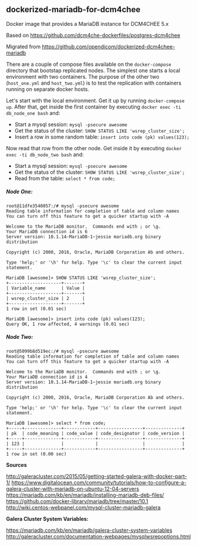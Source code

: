 ## dockerized-mariadb-for-dcm4chee
Docker image that provides a MariaDB instance for DCM4CHEE 5.x

Based on https://github.com/dcm4che-dockerfiles/postgres-dcm4chee

Migrated from https://github.com/opendicom/dockerized-dcm4chee-mariadb

There are a couple of compose files available on the `docker-compose` directory that bootstap replicated nodes.
The simplest one starts a local environment with two containers. The purpose of the other two (`host_one.yml` and `host_two.yml`) is to test the replication with containers running on separate docker hosts.

Let's start with the local environment. Get it up by running
`docker-compose up`. After that, get inside the first container by executing
`docker exec -ti db_node_one bash` and:

- Start a mysql session: `mysql -psecure awesome`
- Get the status of the cluster: `SHOW STATUS LIKE 'wsrep_cluster_size';`
- Insert a row in some random table: `insert into code (pk) values(123);`

Now read that row from the other node. Get inside it by executing `docker exec -ti db_node_two bash` and:

- Start a mysql session: `mysql -psecure awesome`
- Get the status of the cluster: `SHOW STATUS LIKE 'wsrep_cluster_size';`
- Read from the table: `select * from code;`

##### Node One:
```
root@11dfe3540057:/# mysql -psecure awesome
Reading table information for completion of table and column names
You can turn off this feature to get a quicker startup with -A

Welcome to the MariaDB monitor.  Commands end with ; or \g.
Your MariaDB connection id is 6
Server version: 10.1.14-MariaDB-1~jessie mariadb.org binary distribution

Copyright (c) 2000, 2016, Oracle, MariaDB Corporation Ab and others.

Type 'help;' or '\h' for help. Type '\c' to clear the current input statement.

MariaDB [awesome]> SHOW STATUS LIKE 'wsrep_cluster_size';
+--------------------+-------+
| Variable_name      | Value |
+--------------------+-------+
| wsrep_cluster_size | 2     |
+--------------------+-------+
1 row in set (0.01 sec)

MariaDB [awesome]> insert into code (pk) values(123);
Query OK, 1 row affected, 4 warnings (0.01 sec)
```

##### Node Two:
```
root@5099b8d519ec:/# mysql -psecure awesome                                                                                                                                                               
Reading table information for completion of table and column names
You can turn off this feature to get a quicker startup with -A

Welcome to the MariaDB monitor.  Commands end with ; or \g.
Your MariaDB connection id is 4
Server version: 10.1.14-MariaDB-1~jessie mariadb.org binary distribution

Copyright (c) 2000, 2016, Oracle, MariaDB Corporation Ab and others.

Type 'help;' or '\h' for help. Type '\c' to clear the current input statement.

MariaDB [awesome]> select * from code;
+-----+--------------+------------+-----------------+--------------+
| pk  | code_meaning | code_value | code_designator | code_version |
+-----+--------------+------------+-----------------+--------------+
| 123 |              |            |                 |              |
+-----+--------------+------------+-----------------+--------------+
1 row in set (0.00 sec)
```


**Sources**

http://galeracluster.com/2015/05/getting-started-galera-with-docker-part-1/
https://www.digitalocean.com/community/tutorials/how-to-configure-a-galera-cluster-with-mariadb-on-ubuntu-12-04-servers
https://mariadb.com/kb/en/mariadb/installing-mariadb-deb-files/
https://github.com/docker-library/mariadb/tree/master/10.1
http://wiki.centos-webpanel.com/mysql-cluster-mariadb-galera

**Galera Cluster System Variables:**

https://mariadb.com/kb/en/mariadb/galera-cluster-system-variables
http://galeracluster.com/documentation-webpages/mysqlwsrepoptions.html
